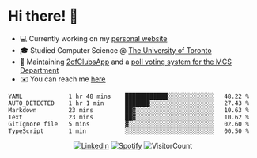 # Hi there! 👋

- 💻 Currently working on my [personal website](https://hiimchrislim.co)
- 🎓 Studied Computer Science @ [The University of Toronto](https://www.utoronto.ca/)
- 🔨 Maintaining [2ofClubsApp](https://github.com/2ofClubsApp) and a [poll voting system for the MCS Department](https://github.com/hiimchrislim/PollVotingSystem)
- ✉️ You can reach me [here](mailto:hello@hiimchrislim.co)

<!--START_SECTION:waka-->

```text
YAML             1 hr 48 mins    ████████████░░░░░░░░░░░░░   48.22 %
AUTO_DETECTED    1 hr 1 min      ███████░░░░░░░░░░░░░░░░░░   27.43 %
Markdown         23 mins         ██▓░░░░░░░░░░░░░░░░░░░░░░   10.63 %
Text             23 mins         ██▓░░░░░░░░░░░░░░░░░░░░░░   10.62 %
GitIgnore file   5 mins          ▓░░░░░░░░░░░░░░░░░░░░░░░░   02.60 %
TypeScript       1 min           ░░░░░░░░░░░░░░░░░░░░░░░░░   00.50 %
```

<!--END_SECTION:waka-->

<div align="center">
<a href="https://www.linkedin.com/in/hiimchrislim" target="_blank"><img src="https://img.shields.io/badge/LinkedIn-%230077B5.svg?&style=flat-square&logo=linkedin&logoColor=white" alt="LinkedIn"></a>
<a href="https://open.spotify.com/user/clim1231" target="_blank"><img src="https://img.shields.io/badge/Spotify-%231ED760.svg?&style=flat-square&logo=spotify&logoColor=white" alt="Spotify"></a>
<img src="https://visitor-badge.glitch.me/badge?page_id=hiimchrislim.visitor-badge" alt="VisitorCount">
</div>
